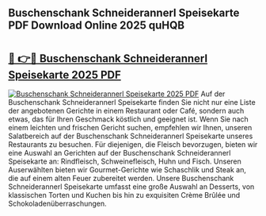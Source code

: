 ## Buschenschank Schneiderannerl Speisekarte PDF Download Online 2025 quHQB

# <h2><a href="http://gc869mb.nevu.top/?p=Buschenschank+Schneiderannerl+Speisekarte">🔗 👉🔴 Buschenschank Schneiderannerl Speisekarte 2025 PDF</a></h2>

[![Buschenschank Schneiderannerl Speisekarte 2025 PDF](https://i.imgur.com/dBaPXMq.png)](http://gc869mb.nevu.top/?p=Buschenschank+Schneiderannerl+Speisekarte)
Auf der Buschenschank Schneiderannerl Speisekarte finden Sie nicht nur eine Liste der angebotenen Gerichte in einem Restaurant oder Café, sondern auch etwas, das für Ihren Geschmack köstlich und geeignet ist. Wenn Sie nach einem leichten und frischen Gericht suchen, empfehlen wir Ihnen, unseren Salatbereich auf der Buschenschank Schneiderannerl Speisekarte unseres Restaurants zu besuchen. Für diejenigen, die Fleisch bevorzugen, bieten wir eine Auswahl an Gerichten auf der Buschenschank Schneiderannerl Speisekarte an: Rindfleisch, Schweinefleisch, Huhn und Fisch. Unseren Auserwählten bieten wir Gourmet-Gerichte wie Schaschlik und Steak an, die auf einem alten Feuer zubereitet werden. Unsere Buschenschank Schneiderannerl Speisekarte umfasst eine große Auswahl an Desserts, von klassischen Torten und Kuchen bis hin zu exquisiten Crème Brûlée und Schokoladenüberraschungen.
